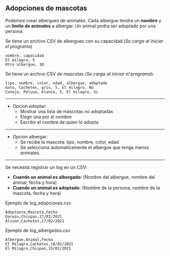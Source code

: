 ## Adopciones de mascotas

Podemos crear albergues de animales. Cada albergue
tendra un **nombre** y un **limite de animales** a albergar.
Un animal podra ser adoptado por una persona.

Se tiene un archivo CSV de albergues con su capacidad (*Se carga al iniciar el programa*)

```text
nombre, capacidad
El milagro, 5
Otro albergue, 10
```

Se tiene un archivo CSV de mascotas (*Se carga al iniciar el programa*):

```text
tipo, nombre, color, edad, albergue, adoptado
Gato, Cachetes, gris, 5, El milagro, No
Conejo, Pelusa, blanco, 5, El milagro, Si
```
---

- Opcion adoptar:
    - Mostrar una lista de mascotas no adoptadas
    - Elegir una por el nombre
    - Escribir el nombre de quien lo adopta
    
---

- Opcion albergar:
    - Se recibe la mascota: tipo, nombre, color, edad
    - Se selecciona automaticamente el albergue que tenga menos animales.

---

Se necesita registrar un log en un CSV:

- **Cuando un animal es albergado**: (Nombre del albergue, nombre del animal, fecha y hora)
- **Cuando un animal es adoptado**: (Nombre de la persona, nombre de la mascota, fecha y hora)

Ejemplo de log_adopciones.csv

```text
Adoptante,Mascota,Fecha
Darwin,Chispas,17/02/2021
Alison,Cachetes,17/02/2021
```

Ejemplo de log_albergados.csv

```text
Albergue,Animal,Fecha
El Milagro,Cachetes,10/02/2021
El Milagro,Chispas,15/02/2021
```
